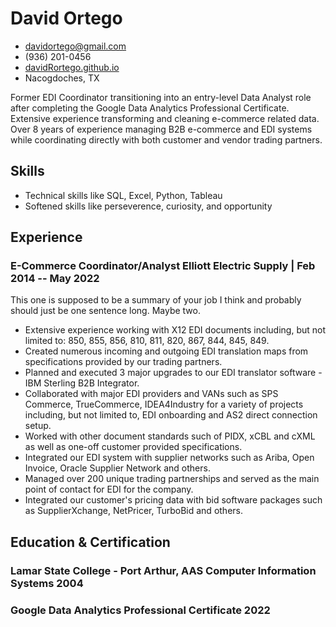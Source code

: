 <!-- The (first) h1 will be used as the <title> of the HTML page -->
# David Ortego

<!-- The unordered list immediately after the h1 will be formatted on a single
line. It is intended to be used for contact details -->
- <davidortego@gmail.com>
- (936) 201-0456
- [davidRortego.github.io](https://davidrortego.github.io/)
- Nacogdoches, TX

<!-- The paragraph after the h1 and ul and before the first h2 is optional. It
is intended to be used for a short summary. -->
Former EDI Coordinator transitioning into an entry-level Data Analyst role after completing the Google Data Analytics Professional Certificate.  Extensive experience transforming and cleaning e-commerce related data.  Over 8 years of experience managing B2B e-commerce and EDI systems while coordinating directly with both customer and vendor trading partners.

## Skills

 - Technical skills like SQL, Excel, Python, Tableau
 - Softened skills like perseverence, curiosity, and opportunity

## Experience

<!-- You have to wrap the "left" and "right" half of these headings in spans by
hand -->
### <span>E-Commerce Coordinator/Analyst</span> <spam>Elliott Electric Supply | </span> <span>Feb 2014 -- May 2022</span>

This one is supposed to be a summary of your job I think and probably should just be one sentence long.  Maybe two.

*	Extensive experience working with X12 EDI documents including, but not limited to: 850, 855, 856, 810, 811, 820, 867, 844, 845, 849.
*	Created numerous incoming and outgoing EDI translation maps from specifications provided by our trading partners.
*	Planned and executed 3 major upgrades to our EDI translator software - IBM Sterling B2B Integrator.
*	Collaborated with major EDI providers and VANs such as SPS Commerce, TrueCommerce, IDEA4Industry for a variety of projects including, but not limited to, EDI onboarding and AS2 direct connection setup.
*	Worked with other document standards such of PIDX, xCBL and cXML as well as one-off customer provided specifications.
*	Integrated our EDI system with supplier networks such as Ariba, Open Invoice, Oracle Supplier Network and others.
*	Managed over 200 unique trading partnerships and served as the main point of contact for EDI for the company.
*	Integrated our customer's pricing data with bid software packages such as SupplierXchange, NetPricer, TurboBid and others.

## Education & Certification

### <span>Lamar State College - Port Arthur, AAS Computer Information Systems</span> <span>2004</span>

### <span>Google Data Analytics Professional Certificate</span> <span>2022</span>
